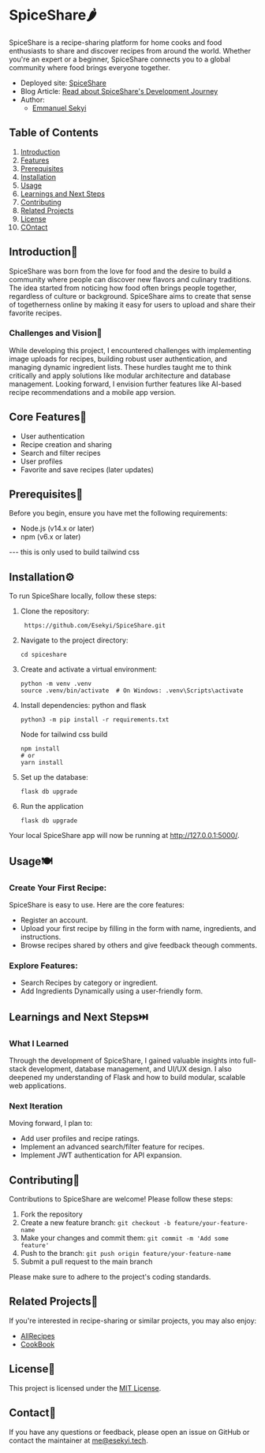 # SpiceShare🌶️

SpiceShare is a recipe-sharing platform for home cooks and food enthusiasts to share and discover recipes from around the world. Whether you're an expert or a beginner, SpiceShare connects you to a global community where food brings everyone together.

- Deployed site: [SpiceShare](https://www.spiceshare.live)
- Blog Article: [Read about SpiceShare's Development Journey](https://linkedin.com)
- Author:
	* [Emmanuel Sekyi](https://linkedin.com/in/Esekyi)

## Table of Contents
1. [Introduction](#introduction)
2. [Features](#features)
3. [Prerequisites](#prerequisites)
4. [Installation](#installation️)
5. [Usage](#usage️)
6. [Learnings and Next Steps](#learnings-and-next-steps️)
7. [Contributing](#contributing)
8. [Related Projects](#related-projects)
9. [License](#license)
10. [COntact](#contact)


## Introduction📖

SpiceShare was born from the love for food and the desire to build a community where people can discover new flavors and culinary traditions. The idea started from noticing how food often brings people together, regardless of culture or background. SpiceShare aims to create that sense of togetherness online by making it easy for users to upload and share their favorite recipes.

### Challenges and Vision🚧
While developing this project, I encountered challenges with implementing image uploads for recipes, building robust user authentication, and managing dynamic ingredient lists. These hurdles taught me to think critically and apply solutions like modular architecture and database management. Looking forward, I envision further features like AI-based recipe recommendations and a mobile app version.

## Core Features🧩

- User authentication
- Recipe creation and sharing
- Search and filter recipes
- User profiles
- Favorite and save recipes (later updates)

## Prerequisites🎯
Before you begin, ensure you have met the following requirements:

- Node.js (v14.x or later)
- npm (v6.x or later)

--- this is only used to build tailwind css

## Installation⚙️

To run SpiceShare locally, follow these steps:

1. Clone the repository:
   ```
    https://github.com/Esekyi/SpiceShare.git
   ```

2. Navigate to the project directory:
	```
	cd spiceshare
	```

3. Create and activate a virtual environment:
	```
	python -m venv .venv
	source .venv/bin/activate  # On Windows: .venv\Scripts\activate
	```

4. Install dependencies:
	python and flask
	```
	python3 -m pip install -r requirements.txt
	```
	Node for tailwind css build
	```
	npm install
	# or
	yarn install
	```

5. Set up the database:
	```
	flask db upgrade
	```

6. Run the application
	```
	flask db upgrade
	```

Your local SpiceShare app will now be running at http://127.0.0.1:5000/.


## Usage🍽️

### Create Your First Recipe:
SpiceShare is easy to use. Here are the core features:
- Register an account.
- Upload your first recipe by filling in the form with name, ingredients, and instructions.
- Browse recipes shared by others and give feedback theough comments.

### Explore Features:
- Search Recipes by category or ingredient.
- Add Ingredients Dynamically using a user-friendly form.


## Learnings and Next Steps⏭️

### What I Learned
Through the development of SpiceShare, I gained valuable insights into full-stack development, database management, and UI/UX design. I also deepened my understanding of Flask and how to build modular, scalable web applications.

### Next Iteration
Moving forward, I plan to:
- Add user profiles and recipe ratings.
- Implement an advanced search/filter feature for recipes.
- Implement JWT authentication for API expansion.


## Contributing🤝

Contributions to SpiceShare are welcome! Please follow these steps:

1. Fork the repository
2. Create a new feature branch: `git checkout -b feature/your-feature-name`
3. Make your changes and commit them: `git commit -m 'Add some feature'`
4. Push to the branch: `git push origin feature/your-feature-name`
5. Submit a pull request to the main branch

Please make sure to adhere to the project's coding standards.

## Related Projects🔗
If you're interested in recipe-sharing or similar projects, you may also enjoy:
- [AllRecipes](https://www.allrecipes.com/)
- [CookBook](https://cookbookmanager.com/)

## License📜

This project is licensed under the [MIT License](LICENSE).

## Contact📧

If you have any questions or feedback, please open an issue on GitHub or contact the maintainer at me@esekyi.tech.
